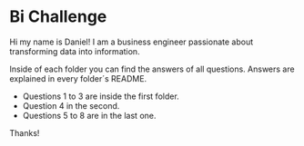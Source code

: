 # Bi Challenge

Hi my name is Daniel! I am a business engineer passionate about transforming data into information.

Inside of each folder you can find the answers of all questions. Answers are explained in every folder´s README.

- Questions 1 to 3 are inside the first folder.
- Question 4 in the second.
- Questions 5 to 8 are in the last one.

Thanks!




